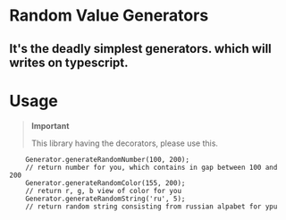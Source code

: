 # Random Value Generators

## It's the deadly simplest generators. which will writes on typescript.

# Usage

> **Important**
> 
> This library having the decorators,  please use this.

```` TypesScript
    Generator.generateRandomNumber(100, 200);
    // return number for you, which contains in gap between 100 and 200
    Generator.generateRandomColor(155, 200);
    // return r, g, b view of color for you
    Generator.generateRandomString('ru', 5);
    // return random string consisting from russian alpabet for ypu
    
````